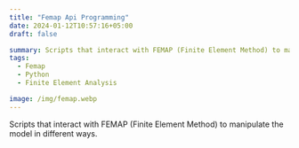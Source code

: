 ```yaml
---
title: "Femap Api Programming"
date: 2024-01-12T10:57:16+05:00
draft: false

summary: Scripts that interact with FEMAP (Finite Element Method) to manipulate the model in different ways.
tags:
  - Femap
  - Python
  - Finite Element Analysis

image: /img/femap.webp
---
```


Scripts that interact with FEMAP (Finite Element Method) to manipulate the model in different ways.